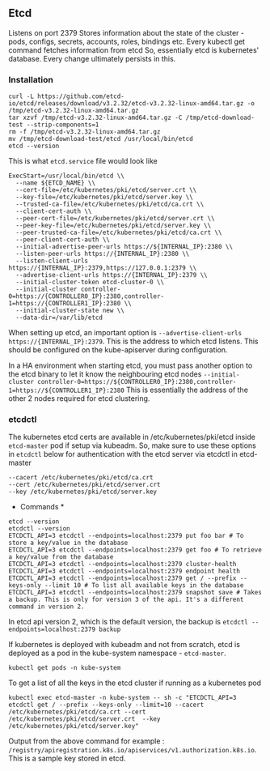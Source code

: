 ## Etcd

Listens on port 2379
Stores information about the state of the cluster - pods, configs, secrets, accounts, roles, bindings etc.
Every kubectl get command fetches information from etcd
So, essentially etcd is kubernetes' database. Every change ultimately persists in this.

### Installation

```
curl -L https://github.com/etcd-io/etcd/releases/download/v3.2.32/etcd-v3.2.32-linux-amd64.tar.gz -o /tmp/etcd-v3.2.32-linux-amd64.tar.gz
tar xzvf /tmp/etcd-v3.2.32-linux-amd64.tar.gz -C /tmp/etcd-download-test --strip-components=1
rm -f /tmp/etcd-v3.2.32-linux-amd64.tar.gz
mv /tmp/etcd-download-test/etcd /usr/local/bin/etcd
etcd --version
```

This is what `etcd.service` file would look like
```
ExecStart=/usr/local/bin/etcd \\
  --name ${ETCD_NAME} \\
  --cert-file=/etc/kubernetes/pki/etcd/server.crt \\
  --key-file=/etc/kubernetes/pki/etcd/server.key \\
  --trusted-ca-file=/etc/kubernetes/pki/etcd/ca.crt \\
  --client-cert-auth \\
  --peer-cert-file=/etc/kubernetes/pki/etcd/server.crt \\
  --peer-key-file=/etc/kubernetes/pki/etcd/server.key \\
  --peer-trusted-ca-file=/etc/kubernetes/pki/etcd/ca.crt \\
  --peer-client-cert-auth \\
  --initial-advertise-peer-urls https://${INTERNAL_IP}:2380 \\
  --listen-peer-urls https://{INTERNAL_IP}:2380 \\
  --listen-client-urls https://{INTERNAL_IP}:2379,https://127.0.0.1:2379 \\
  --advertise-client-urls https://{INTERNAL_IP}:2379 \\
  --initial-cluster-token etcd-cluster-0 \\
  --initial-cluster controller-0=https://{CONTROLLER0_IP}:2380,controller-1=https://{CONTROLLER1_IP}:2380 \\
  --initial-cluster-state new \\
  --data-dir=/var/lib/etcd
```

When setting up etcd, an important option is `--advertise-client-urls https://{INTERNAL_IP}:2379`. This is the address to which etcd listens.
This should be configured on the kube-apiserver during configuration.

In a HA environment when starting etcd, you must pass another option to the etcd binary to let it know the neighbouring etcd nodes
`--initial-cluster controller-0=https://${CONTROLLER0_IP}:2380,controller-1=https://${CONTROLLER1_IP}:2380`
This is essentially the address of the other 2 nodes required for etcd clustering.


### etcdctl

The kubernetes etcd certs are available in /etc/kubernetes/pki/etcd inside `etcd-master` pod if setup via kubeadm.
So, make sure to use these options in `etcdctl` below for authentication with the etcd server via etcdctl in etcd-master
```
--cacert /etc/kubernetes/pki/etcd/ca.crt
--cert /etc/kubernetes/pki/etcd/server.crt
--key /etc/kubernetes/pki/etcd/server.key
```

* Commands *

```
etcd --version
etcdctl --version
ETCDCTL_API=3 etcdctl --endpoints=localhost:2379 put foo bar # To store a key/value in the database
ETCDCTL_API=3 etcdctl --endpoints=localhost:2379 get foo # To retrieve a key/value from the database
ETCDCTL_API=3 etcdctl --endpoints=localhost:2379 cluster-health
ETCDCTL_API=3 etcdctl --endpoints=localhost:2379 endpoint health
ETCDCTL_API=3 etcdctl --endpoints=localhost:2379 get / --prefix --keys-only --limit 10 # To list all available keys in the database
ETCDCTL_API=3 etcdctl --endpoints=localhost:2379 snapshot save # Takes a backup. This is only for version 3 of the api. It's a different command in version 2.
```
In etcd api version 2, which is the default version, the backup is `etcdctl --endpoints=localhost:2379 backup`

If kubernetes is deployed with kubeadm and not from scratch, etcd is deployed as a pod in the kube-system namespace - `etcd-master`.
```
kubectl get pods -n kube-system
```

To get a list of all the keys in the etcd cluster if running as a kubernetes pod
```
kubectl exec etcd-master -n kube-system -- sh -c "ETCDCTL_API=3 etcdctl get / --prefix --keys-only --limit=10 --cacert /etc/kubernetes/pki/etcd/ca.crt --cert /etc/kubernetes/pki/etcd/server.crt  --key /etc/kubernetes/pki/etcd/server.key"
```
Output from the above command for example : `/registry/apiregistration.k8s.io/apiservices/v1.authorization.k8s.io`.
This is a sample key stored in etcd.
